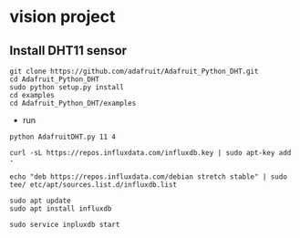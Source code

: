 # vision project

## Install DHT11 sensor
```
git clone https://github.com/adafruit/Adafruit_Python_DHT.git
cd Adafruit_Python_DHT
sudo python setup.py install
cd examples
cd Adafruit_Python_DHT/examples
```
- run
```
python AdafruitDHT.py 11 4
```

```
curl -sL https://repos.influxdata.com/influxdb.key | sudo apt-key add -
```
```
echo "deb https://repos.influxdata.com/debian stretch stable" | sudo tee/ etc/apt/sources.list.d/influxdb.list
```

```
sudo apt update
sudo apt install influxdb
```

```
sudo service inpluxdb start
```
